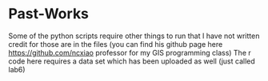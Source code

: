 # Past-Works
Some of the python scripts require other things to run that I have not written credit for those are in the files (you can find his github page here https://github.com/ncxiao professor for my GIS programming class) 
The r code here requires a data set which has been uploaded as well (just called lab6)
